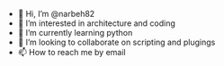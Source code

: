 - 👋 Hi, I’m @narbeh82
- 👀 I’m interested in architecture and coding
- 🌱 I’m currently learning python
- 💞️ I’m looking to collaborate on scripting and plugings
- 📫 How to reach me by email 

<!---
narbeh82/narbeh82 is a ✨ special ✨ repository because its `README.md` (this file) appears on your GitHub profile.
You can click the Preview link to take a look at your changes.
--->
